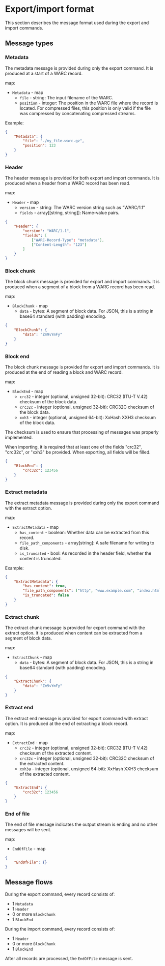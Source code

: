 # Export/import format

This section describes the message format used during the export and import commands.

## Message types

### Metadata

The metadata message is provided during only the export command. It is produced at a start of a WARC record.

map:

* `Metadata` - map
  * `file` - string: The input filename of the WARC.
  * `position` - integer: The position in the WARC file where the record is located. For compressed files, this position is only valid if the file was compressed by concatenating compressed streams.

Example:

```json
{
    "Metadata": {
        "file": "./my_file.warc.gz",
        "position": 123
    }
}
```

### Header

The header message is provided for both export and import commands. It is produced when a header from a WARC record has been read.

map:

* `Header` - map
  * `version` - string: The WARC version string such as "WARC/1.1"
  * `fields` - array[[string, string]]: Name-value pairs.

```json
{
    "Header": {
        "version": "WARC/1.1",
        "fields": [
            ["WARC-Record-Type": "metadata"],
            ["Content-Length": "123"]
        ]
    }
}
```

### Block chunk

The block chunk message is provided for export and import commands. It is produced when a segment of a block from a WARC record has been read.

map:

* `BlockChunk` - map
  * `data` - bytes: A segment of block data. For JSON, this is a string in base64 standard (with padding) encoding.

```json
{
    "BlockChunk": {
        "data": "Zm9vYmFy"
    }
}
```

### Block end

The block chunk message is provided for export and import commands. It is produced at the end of reading a block and WARC record.

map:

* `BlockEnd` - map
  * `crc32` - integer (optional, unsigned 32-bit): CRC32 (ITU-T V.42) checksum of the block data.
  * `crc32c` - integer (optional, unsigned 32-bit): CRC32C checksum of the block data.
  * `xxh3` - integer (optional, unsigned 64-bit): XxHash XXH3 checksum of the block data.

The checksum is used to ensure that processing of messages was properly implemented.

When importing, it is required that at least one of the fields "crc32", "crc32c", or "xxh3" be provided. When exporting, all fields will be filled.

```json
{
    "BlockEnd": {
        "crc32c": 123456
    }
}
```

### Extract metadata

The extract metadata message is provided during only the export command with the extract option.

map:

* `ExtractMetadata` - map
  * `has_content` - boolean: Whether data can be extracted from this record.
  * `file_path_components` - array\[string\]: A safe filename for writing to disk.
  * `is_truncated` - bool: As recorded in the header field, whether the content is truncated.

Example:

```json
{
    "ExtractMetadata": {
        "has_content": true,
        "file_path_components": ["http", "www.example.com", "index.html"],
        "is_truncated": false
    }
}
```

### Extract chunk

The extract chunk message is provided for export command with the extract option. It is produced when content can be extracted from a segment of block data.

map:

* `ExtractChunk` - map
  * `data` - bytes: A segment of block data. For JSON, this is a string in base64 standard (with padding) encoding.

```json
{
    "ExtractChunk": {
        "data": "Zm9vYmFy"
    }
}
```

### Extract end

The extract end message is provided for export command with extract option. It is produced at the end of extracting a block record.

map:

* `ExtractEnd` - map
  * `crc32` - integer (optional, unsigned 32-bit): CRC32 (ITU-T V.42) checksum of the extracted content.
  * `crc32c` - integer (optional, unsigned 32-bit): CRC32C checksum of the extracted content.
  * `xxh3`a - integer (optional, unsigned 64-bit): XxHash XXH3 checksum of the extracted content.

```json
{
    "ExtractEnd": {
        "crc32c": 123456
    }
}
```

### End of file

The end of file message indicates the output stream is ending and no other messages will be sent.

map:

* `EndOfFile` - map

```json
{
    "EndOfFile": {}
}
```

## Message flows

During the export command, every record consists of:

* 1 `Metadata`
* 1 `Header`
* 0 or more `BlockChunk`
* 1 `BlockEnd`

During the import command, every record consists of:

* 1 `Header`
* 0 or more `BlockChunk`
* 1 `BlockEnd`

After all records are processed, the `EndOfFile` message is sent.